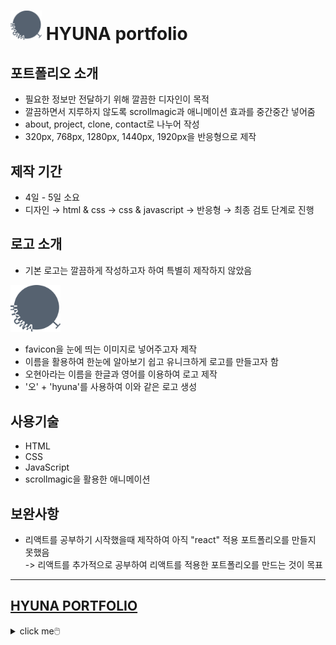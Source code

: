 # <img src="./img/new_logo.svg" width="50"> HYUNA portfolio
## 포트폴리오 소개
- 필요한 정보만 전달하기 위해 깔끔한 디자인이 목적
- 깔끔하면서 지루하지 않도록 scrollmagic과 애니메이션 효과를 중간중간 넣어줌
- about, project, clone, contact로 나누어 작성
- 320px, 768px, 1280px, 1440px, 1920px을 반응형으로 제작

## 제작 기간
- 4일 &#45; 5일 소요
- 디자인 &#8594; html &#38; css &#8594; css &#38; javascript &#8594; 반응형 &#8594; 최종 검토 단계로 진행

## 로고 소개
- 기본 로고는 깔끔하게 작성하고자 하여 특별히 제작하지 않았음

<img src = "./img/new_logo.svg" width="80px" hight="80px">

- favicon을 눈에 띄는 이미지로 넣어주고자 제작
- 이름을 활용하여 한눈에 알아보기 쉽고 유니크하게 로고를 만들고자 함
- 오현아라는 이름을 한글과 영어를 이용하여 로고 제작
- '오' + 'hyuna'를 사용하여 이와 같은 로고 생성

## 사용기술
- HTML
- CSS
- JavaScript
- scrollmagic을 활용한 애니메이션

## 보완사항
- 리액트를 공부하기 시작했을때 제작하여 아직 "react" 적용 포트폴리오를 만들지 못했음 </br>
-> 리액트를 추가적으로 공부하여 리액트를 적용한 포트폴리오를 만드는 것이 목표

---
## <a href="https://hyuna323.github.io/portfolio/" color="#000">HYUNA PORTFOLIO</a>
<details>
<summary>click me🖱️</summary>
<details>
<summary>💙 main page</summary>
  <img src="./img/main_page.png" width="300" height="700">
</details>
